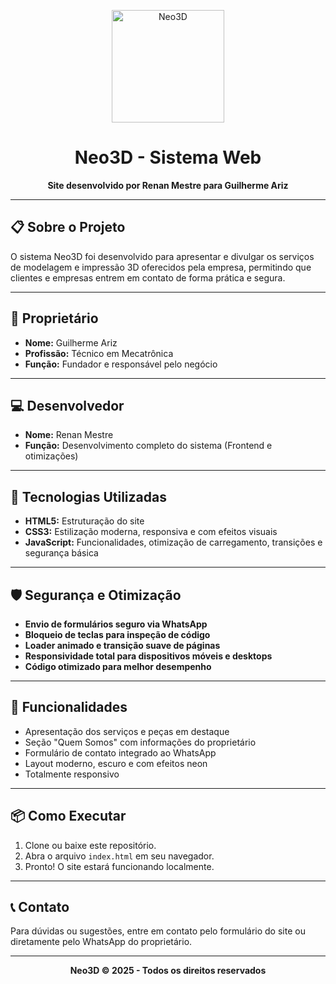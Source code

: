 <p align="center">
  <img src="logo.png" alt="Neo3D" width="180"/>
</p>

<h1 align="center">Neo3D - Sistema Web</h1>

<p align="center">
  <b>Site desenvolvido por Renan Mestre para Guilherme Ariz</b>
</p>

---

## 📋 Sobre o Projeto

O sistema Neo3D foi desenvolvido para apresentar e divulgar os serviços de modelagem e impressão 3D oferecidos pela empresa, permitindo que clientes e empresas entrem em contato de forma prática e segura.

---

## 👤 Proprietário

- **Nome:** Guilherme Ariz  
- **Profissão:** Técnico em Mecatrônica  
- **Função:** Fundador e responsável pelo negócio

---

## 💻 Desenvolvedor

- **Nome:** Renan Mestre  
- **Função:** Desenvolvimento completo do sistema (Frontend e otimizações)

---

## 🚀 Tecnologias Utilizadas

- **HTML5:** Estruturação do site
- **CSS3:** Estilização moderna, responsiva e com efeitos visuais
- **JavaScript:** Funcionalidades, otimização de carregamento, transições e segurança básica

---

## 🛡️ Segurança e Otimização

- **Envio de formulários seguro via WhatsApp**
- **Bloqueio de teclas para inspeção de código**
- **Loader animado e transição suave de páginas**
- **Responsividade total para dispositivos móveis e desktops**
- **Código otimizado para melhor desempenho**

---

## 📱 Funcionalidades

- Apresentação dos serviços e peças em destaque
- Seção "Quem Somos" com informações do proprietário
- Formulário de contato integrado ao WhatsApp
- Layout moderno, escuro e com efeitos neon
- Totalmente responsivo

---

## 📦 Como Executar

1. Clone ou baixe este repositório.
2. Abra o arquivo `index.html` em seu navegador.
3. Pronto! O site estará funcionando localmente.

---

## 📞 Contato

Para dúvidas ou sugestões, entre em contato pelo formulário do site ou diretamente pelo WhatsApp do proprietário.

---

<p align="center">
  <b>Neo3D &copy; 2025 - Todos os direitos reservados</b>
</p>